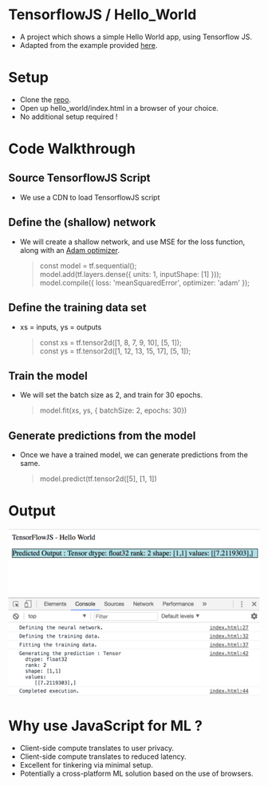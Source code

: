 # TensorflowJS / Hello_World
* A project which shows a simple Hello World app, using Tensorflow JS.
* Adapted from the example provided [here](https://js.tensorflow.org/#getting-started).

# Setup
* Clone the [repo](https://github.com/jailad/tensorflowjs).
* Open up hello_world/index.html in a browser of your choice.
* No additional setup required !

# Code Walkthrough

## Source TensorflowJS Script
* We use a CDN to load TensorflowJS script
    > <script src="https://cdn.jsdelivr.net/npm/@tensorflow/tfjs@0.6.1"></script>

## Define the (shallow) network
* We will create a shallow network, and use MSE for the loss function, along with an [Adam optimizer](https://machinelearningmastery.com/adam-optimization-algorithm-for-deep-learning/).
    > const model = tf.sequential(); <BR>
    > model.add(tf.layers.dense({ units: 1, inputShape: [1] })); <BR>
    > model.compile({ loss: 'meanSquaredError', optimizer: 'adam' });

## Define the training data set
* xs = inputs, ys = outputs
    > const xs = tf.tensor2d([1, 8, 7, 9, 10], [5, 1]); <BR>
    > const ys = tf.tensor2d([1, 12, 13, 15, 17], [5, 1]);

## Train the model
* We will set the batch size as 2, and train for 30 epochs.
    > model.fit(xs, ys, { batchSize: 2, epochs: 30})

## Generate predictions from the model
* Once we have a trained model, we can generate predictions from the same.
    > model.predict(tf.tensor2d([5], [1, 1])


# Output
[output]: images/output.png "Output"
![alt text][output]

# Why use JavaScript for ML ?
* Client-side compute translates to user privacy.
* Client-side compute translates to reduced latency.
* Excellent for tinkering via minimal setup.
* Potentially a cross-platform ML solution based on the use of browsers.
